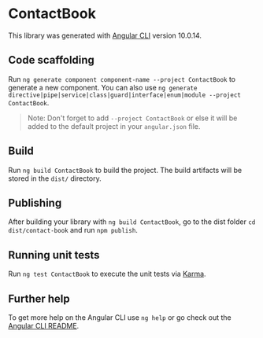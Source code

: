 # ContactBook

This library was generated with [Angular CLI](https://github.com/angular/angular-cli) version 10.0.14.

## Code scaffolding

Run `ng generate component component-name --project ContactBook` to generate a new component. You can also use `ng generate directive|pipe|service|class|guard|interface|enum|module --project ContactBook`.
> Note: Don't forget to add `--project ContactBook` or else it will be added to the default project in your `angular.json` file. 

## Build

Run `ng build ContactBook` to build the project. The build artifacts will be stored in the `dist/` directory.

## Publishing

After building your library with `ng build ContactBook`, go to the dist folder `cd dist/contact-book` and run `npm publish`.

## Running unit tests

Run `ng test ContactBook` to execute the unit tests via [Karma](https://karma-runner.github.io).

## Further help

To get more help on the Angular CLI use `ng help` or go check out the [Angular CLI README](https://github.com/angular/angular-cli/blob/master/README.md).
